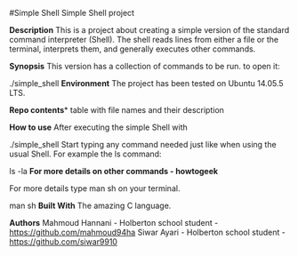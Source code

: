 #Simple Shell
Simple Shell project

**Description**
This is a project about creating a simple version of the standard command interpreter (Shell). The shell reads lines from either a file or the terminal, interprets them, and generally executes other commands.

**Synopsis**
This version has a collection of commands to be run. to open it:

./simple_shell
**Environment**
The project has been tested on Ubuntu 14.05.5 LTS.

**Repo contents***
table with file names and their description

**How to use**
After executing the simple Shell with

./simple_shell
Start typing any command needed just like when using the usual Shell. For example the ls command:

ls -la
**For more details on other commands - howtogeek**

For more details type man sh on your terminal.

man sh
**Built With**
The amazing C language.

**Authors**
Mahmoud Hannani - Holberton school student - https://github.com/mahmoud94ha
Siwar Ayari - Holberton school student - https://github.com/siwar9910
